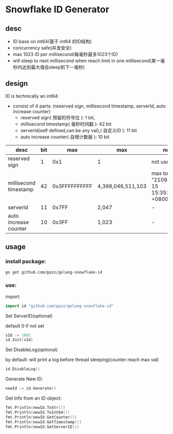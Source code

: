 # Snowflake ID Generator

## desc

* ID base on int64(基于 int64 的ID结构)
* concurrency safe(并发安全)
* max 1023 ID per millisecond(每毫秒最多1023个ID)
* will sleep to next millisecond when reach limit in one millisecond(某一毫秒内达到最大值会sleep到下一毫秒)

## design

ID is technically an int64:

* consist of 4 parts: (reserved sign, millisecond timestamp, serverId, auto increase counter)
    * reserved sign( 预留的符号位 ): 1 bit,
    * millisecond timestamp( 毫秒时间戳 ): 42 bit
    * serverId(self defined,can be any val),( 自定义ID ): 11 bit
    * auto increase counter( 自增计数器 ): 10 bit

| desc                  | bit | max           | max               | note                                       |
|-----------------------|-----|---------------|-------------------|--------------------------------------------|
| reserved sign         | 1   | 0x1           | 1                 | not use                                    |
| millisecond timestamp | 42  | 0x3FFFFFFFFFF | 4,398,046,511,103 | max to "2109-05-15 15:35:11.103 +0800 CST" |
| serverId              | 11  | 0x7FF         | 2,047             | -                                          |
| auto increase counter | 10  | 0x3FF         | 1,023             | -                                          |

## usage

### install package:

```bash
go get github.com/ppzz/golang-snowflake-id
```

### use:

import:

```go
import id "github.com/ppzz/golang-snowflake-id"
```

Set ServerID(optional)

default 0 if not set

```go
sId := 1001
id.Init(sId)
```

Set DisableLog(optional)

by default: will print a log before thread sleeping(counter reach max val)

```go
id.DisableLog()
```

Generate New ID:

```go
newId := id.Generate()
```

Get Info from an ID object:

```go
fmt.Println(newId.ToStr())
fmt.Println(newId.ToInt64())
fmt.Println(newId.GetCounter())
fmt.Println(newId.GetTimestamp())
fmt.Println(newId.GetServerID())
```
